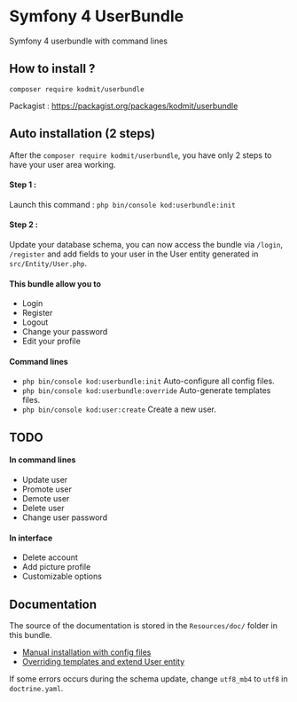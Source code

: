 # Symfony 4 UserBundle
Symfony 4 userbundle with command lines

## How to install ?
`composer require kodmit/userbundle`
  
 
Packagist : https://packagist.org/packages/kodmit/userbundle  

## Auto installation (2 steps)

After the `composer require kodmit/userbundle`, you have only 2 steps to have your user area working.

#### Step 1 :
Launch this command : `php bin/console kod:userbundle:init`

#### Step 2 :
Update your database schema, you can now access the bundle via `/login`, `/register` and add fields to your user in the User entity generated in `src/Entity/User.php`.
  
  
#### This bundle allow you to
- Login
- Register
- Logout
- Change your password
- Edit your profile

#### Command lines
- `php bin/console kod:userbundle:init` Auto-configure all config files.
- `php bin/console kod:userbundle:override` Auto-generate templates files.
- `php bin/console kod:user:create` Create a new user.
  
  
## TODO
#### In command lines 
- Update user
- Promote user
- Demote user 
- Delete user
- Change user password
  
#### In interface 
- Delete account
- Add picture profile
- Customizable options

## Documentation

The source of the documentation is stored in the `Resources/doc/` folder in this bundle.

- <a href="https://github.com/Kodmit/sf4-userbundle/tree/master/Resources/doc/manual-installation.md">Manual installation with config files</a>
- <a href="https://github.com/Kodmit/sf4-userbundle/tree/master/Resources/doc/overriding.md">Overriding templates and extend User entity</a>

If some errors occurs during the schema update, change `utf8_mb4` to `utf8` in `doctrine.yaml`.
